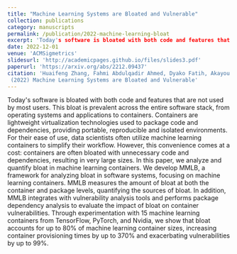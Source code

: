 ```yaml
---
title: "Machine Learning Systems are Bloated and Vulnerable"
collection: publications
category: manuscripts
permalink: /publication/2022-machine-learning-bloat
excerpt: 'Today's software is bloated with both code and features that are not used by most users.'
date: 2022-12-01
venue: 'ACMSigmetrics'
slidesurl: 'http://academicpages.github.io/files/slides3.pdf'
paperurl: 'https://arxiv.org/abs/2212.09437'
citation: 'Huaifeng Zhang, Fahmi Abdulqadir Ahmed, Dyako Fatih, Akayou Kitessa, Mohannad Alhanahnah, Philipp Leitner, Ahmed Ali-Eldin
 (2022) Machine Learning Systems are Bloated and Vulnerable'
---
```


Today's software is bloated with both code and features that are not used by most users. This bloat is prevalent across the entire software stack, from operating systems and applications to containers. Containers are lightweight virtualization technologies used to package code and dependencies, providing portable, reproducible and isolated environments. For their ease of use, data scientists often utilize machine learning containers to simplify their workflow. However, this convenience comes at a cost: containers are often bloated with unnecessary code and dependencies, resulting in very large sizes. In this paper, we analyze and quantify bloat in machine learning containers. We develop MMLB, a framework for analyzing bloat in software systems, focusing on machine learning containers. MMLB measures the amount of bloat at both the container and package levels, quantifying the sources of bloat. In addition, MMLB integrates with vulnerability analysis tools and performs package dependency analysis to evaluate the impact of bloat on container vulnerabilities. Through experimentation with 15 machine learning containers from TensorFlow, PyTorch, and Nvidia, we show that bloat accounts for up to 80% of machine learning container sizes, increasing container provisioning times by up to 370% and exacerbating vulnerabilities by up to 99%.
